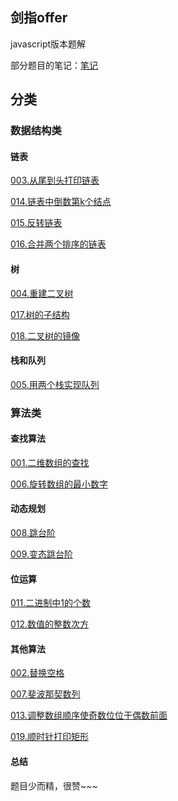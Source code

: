 ## 剑指offer

javascript版本题解

部分题目的笔记：[笔记](note.md)

## 分类

### 数据结构类

#### 链表
[003.从尾到头打印链表](003.从尾到头打印链表/main.js)

[014.链表中倒数第k个结点](014.链表中倒数第k个结点/main.js)

[015.反转链表](015.反转链表/main.js)

[016.合并两个排序的链表](016.合并两个排序的链表/main.js)

#### 树
[004.重建二叉树](004.重建二叉树/main.js)

[017.树的子结构](017.树的子结构/main.js)

[018.二叉树的镜像](018.二叉树的镜像/main.js)

#### 栈和队列
[005.用两个栈实现队列](005.用两个栈实现队列/main.js)


### 算法类 

#### 查找算法

[001.二维数组的查找](001.二维数组中的查找/main.js)

[006.旋转数组的最小数字](006.旋转数组的最小数字/main.js)

#### 动态规划
[008.跳台阶](008.跳台阶/main.js)

[009.变态跳台阶](009.变态跳台阶/main.js)

#### 位运算
[011.二进制中1的个数](011.二进制中1的个数/main.js)

[012.数值的整数次方](012.数值的整数次方/main.js)

#### 其他算法
[002.替换空格](002.替换空格/main.js)

[007.斐波那契数列](007.斐波那契数列/main.js)

[013.调整数组顺序使奇数位位于偶数前面](013.调整数组顺序使奇数位位于偶数前面/main.js)

[019.顺时针打印矩形](019.顺时针打印矩形/main.js)

#### 总结
题目少而精，很赞~~~